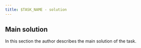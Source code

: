 ```yaml
---
title: $TASK_NAME - solution
---
```


<!--- sol:ex0 --->
## Main solution

In this section the author describes the main solution of the task.
<!--- sol:end --->

